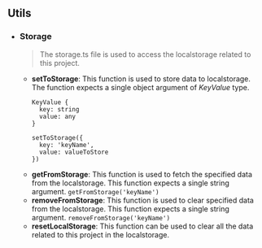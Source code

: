 ## Utils

- ### Storage
  > The storage.ts file is used to access the localstorage related to this project.
  - **setToStorage**: This function is used to store data to localstorage.
    The function expects a single object argument of _KeyValue_ type.
    ```
    KeyValue {
      key: string
      value: any
    }
    ```
    ```
    setToStorage({
      key: 'keyName',
      value: valueToStore
    })
    ```
  - **getFromStorage**: This function is used to fetch the specified data from the localstorage. This function expects a single string argument.
  `getFromStorage('keyName')`
  - **removeFromStorage**: This function is used to clear specified data from the localstorage. This function expects a single string argument.
  `removeFromStorage('keyName')`
  - **resetLocalStorage**: This function can be used to clear all the data related to this project in the localstorage.